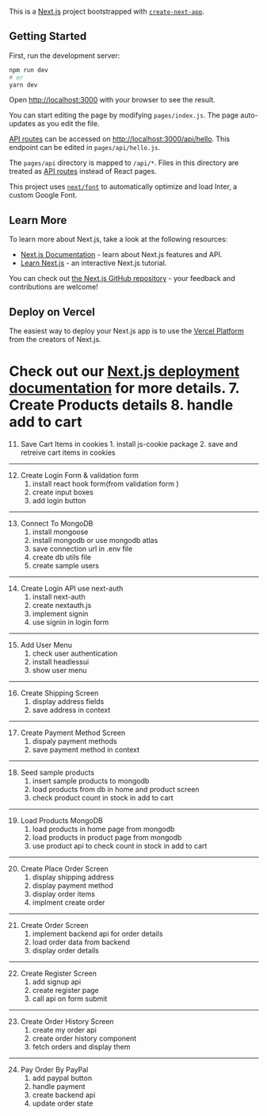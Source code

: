 This is a [Next.js](https://nextjs.org/) project bootstrapped with [`create-next-app`](https://github.com/vercel/next.js/tree/canary/packages/create-next-app).

## Getting Started

First, run the development server:

```bash
npm run dev
# or
yarn dev
```

Open [http://localhost:3000](http://localhost:3000) with your browser to see the result.

You can start editing the page by modifying `pages/index.js`. The page auto-updates as you edit the file.

[API routes](https://nextjs.org/docs/api-routes/introduction) can be accessed on [http://localhost:3000/api/hello](http://localhost:3000/api/hello). This endpoint can be edited in `pages/api/hello.js`.

The `pages/api` directory is mapped to `/api/*`. Files in this directory are treated as [API routes](https://nextjs.org/docs/api-routes/introduction) instead of React pages.

This project uses [`next/font`](https://nextjs.org/docs/basic-features/font-optimization) to automatically optimize and load Inter, a custom Google Font.

## Learn More

To learn more about Next.js, take a look at the following resources:

- [Next.js Documentation](https://nextjs.org/docs) - learn about Next.js features and API.
- [Learn Next.js](https://nextjs.org/learn) - an interactive Next.js tutorial.

You can check out [the Next.js GitHub repository](https://github.com/vercel/next.js/) - your feedback and contributions are welcome!

## Deploy on Vercel

The easiest way to deploy your Next.js app is to use the [Vercel Platform](https://vercel.com/new?utm_medium=default-template&filter=next.js&utm_source=create-next-app&utm_campaign=create-next-app-readme) from the creators of Next.js.

# Check out our [Next.js deployment documentation](https://nextjs.org/docs/deployment) for more details. 7. Create Products details 8. handle add to cart

11. Save Cart Items in cookies 1. install js-cookie package 2. save and retreive cart items in cookies

---

12. Create Login Form & validation form
    1. install react hook form(from validation form )
    2. create input boxes
    3. add login button

---

13. Connect To MongoDB
    1. install mongoose
    2. install mongodb or use mongodb atlas
    3. save connection url in .env file
    4. create db utils file
    5. create sample users

---

14. Create Login API use next-auth
    1. install next-auth
    2. create nextauth.js
    3. implement signin
    4. use signin in login form

---

15. Add User Menu
    1. check user authentication
    2. install headlessui
    3. show user menu

---

16. Create Shipping Screen
    1. display address fields
    2. save address in context

---

17. Create Payment Method Screen
    1. dispaly payment methods
    2. save payment method in context

---

18. Seed sample products
    1. insert sample products to mongodb
    2. load products from db in home and product screen
    3. check product count in stock in add to cart

---

19. Load Products MongoDB
    1. load products in home page from mongodb
    2. load products in product page from mongodb
    3. use product api to check count in stock in add to cart

---

20. Create Place Order Screen
    1. display shipping address
    2. display payment method
    3. display order items
    4. implment create order

---

21. Create Order Screen
    1. implement backend api for order details
    2. load order data from backend
    3. display order details

---

22. Create Register Screen
    1. add signup api
    2. create register page
    3. call api on form submit

---

23. Create Order History Screen
    1. create my order api
    2. create order history component
    3. fetch orders and display them

---

24. Pay Order By PayPal
    1. add paypal button
    2. handle payment
    3. create backend api
    4. update order state
